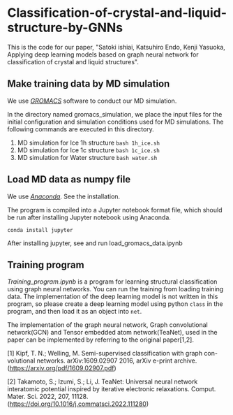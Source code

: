 # Classification-of-crystal-and-liquid-structure-by-GNNs

This is the code for our paper, "Satoki ishiai, Katsuhiro Endo, Kenji Yasuoka, Applying deep learning models based on graph neural network for classification of crystal and liquid structures".

## Make training data by MD simulation
We use *[GROMACS](https://manual.gromacs.org/current/index.html)* software to conduct our MD simulation.

In the directory named gromacs_simulation, we place the input files for the initial configuration and simulation conditions used for MD simulations. The following commands are executed in this directory.

1. MD simulation for Ice 1h structure
`bash 1h_ice.sh`
2. MD simulation for Ice 1c structure
`bash 1c_ice.sh`
3. MD simulation for Water structure
`bash water.sh`

## Load MD data as numpy file
We use *[Anaconda](https://www.anaconda.com/products/distribution)*. See the installation.

The program is compiled into a Jupyter notebook format file, which should be run after installing Jupyter notebook using Anaconda.

`conda install jupyter`

After installing jupyter, see and run load_gromacs_data.ipynb

## Training program
*Training_program.ipynb* is a program for learning structural classification using graph neural networks. You can run the training from loading training data. The implementation of the deep learning model is not written in this program, so please create a deep learning model using python `class` in the program, and then load it as an object into `net`.

The implementation of the graph neural network, Graph convolutional network(GCN) and Tensor embedded atom network(TeaNet), used in the paper can be implemented by referring to the original paper[1,2].

[1]  Kipf, T. N.; Welling, M. Semi-supervised classification with graph con-
volutional networks. arXiv:1609.02907 2016, arXiv e-print archive.
(https://arxiv.org/pdf/1609.02907.pdf)

[2] Takamoto, S.; Izumi, S.; Li, J. TeaNet: Universal neural network interatomic potential
inspired by iterative electronic relaxations. Comput. Mater. Sci. 2022, 207, 11128. (https://doi.org/10.1016/j.commatsci.2022.111280)
